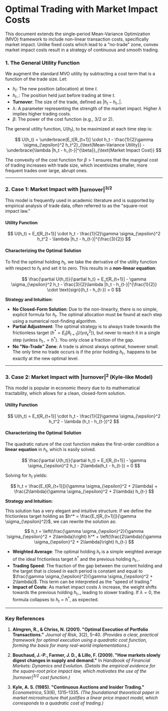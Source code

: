 # Optimal Trading with Market Impact Costs

This document extends the single-period Mean-Variance Optimization (MVO) framework to include non-linear transaction costs, specifically market impact. Unlike fixed costs which lead to a "no-trade" zone, convex market impact costs result in a strategy of continuous and smooth trading.

### 1. The General Utility Function

We augment the standard MVO utility by subtracting a cost term that is a function of the trade size. Let:
- $h_t$: The new position (allocation) at time $t$.
- $h_{t-}$: The position held just before trading at time $t$.
- **Turnover**: The size of the trade, defined as $|h_t - h_{t-}|$.
- $\lambda$: A parameter representing the strength of the market impact. Higher $\lambda$ implies higher trading costs.
- $\beta$: The power of the cost function (e.g., $3/2$ or $2$).

The general utility function, $U(h_t)$, to be maximized at each time step is:

$$ U(h_t) = \underbrace{E_t[R_{t+1}] \cdot h_t - \frac{1}{2}\gamma \sigma_{\epsilon}^2 h_t^2}_{\text{Mean-Variance Utility}} - \underbrace{\lambda |h_t - h_{t-}|^{\beta}}_{\text{Market Impact Cost}} $$

The convexity of the cost function for $\beta > 1$ ensures that the marginal cost of trading increases with trade size, which incentivizes smaller, more frequent trades over large, abrupt ones.

---

### 2. Case 1: Market Impact with $|\text{turnover}|^{3/2}$

This model is frequently used in academic literature and is supported by empirical analysis of trade data, often referred to as the "square-root impact law."

#### Utility Function

$$ U(h_t) = E_t[R_{t+1}] \cdot h_t - \frac{1}{2}\gamma \sigma_{\epsilon}^2 h_t^2 - \lambda |h_t - h_{t-}|^{\frac{3}{2}} $$

#### Characterizing the Optimal Solution

To find the optimal holding $h_t$, we take the derivative of the utility function with respect to $h_t$ and set it to zero. This results in a **non-linear equation**:

$$ \frac{\partial U(h_t)}{\partial h_t} = E_t[R_{t+1}] - \gamma \sigma_{\epsilon}^2 h_t - \frac{3}{2}\lambda |h_t - h_{t-}|^{\frac{1}{2}} \cdot \text{sign}(h_t - h_{t-}) = 0 $$

**Strategy and Intuition:**
- **No Closed-Form Solution**: Due to the non-linearity, there is no simple, explicit formula for $h_t$. The optimal allocation must be found at each step using a numerical root-finding algorithm.
- **Partial Adjustment**: The optimal strategy is to always trade towards the frictionless target ($h^* = E_t[R_{t+1}] / (\gamma \sigma_{\epsilon}^2)$), but never to reach it in a single step (unless $h_{t-} = h^*$). You only close a fraction of the gap.
- **No "No-Trade" Zone**: A trade is almost always optimal, however small. The only time no trade occurs is if the prior holding $h_{t-}$ happens to be exactly at the new optimal level.

---

### 3. Case 2: Market Impact with $|\text{turnover}|^2$ (Kyle-like Model)

This model is popular in economic theory due to its mathematical tractability, which allows for a clean, closed-form solution.

#### Utility Function

$$ U(h_t) = E_t[R_{t+1}] \cdot h_t - \frac{1}{2}\gamma \sigma_{\epsilon}^2 h_t^2 - \lambda (h_t - h_{t-})^2 $$

#### Characterizing the Optimal Solution

The quadratic nature of the cost function makes the first-order condition a **linear equation** in $h_t$, which is easily solved.

$$ \frac{\partial U(h_t)}{\partial h_t} = E_t[R_{t+1}] - \gamma \sigma_{\epsilon}^2 h_t - 2\lambda(h_t - h_{t-}) = 0 $$

Solving for $h_t$ yields:

$$ h_t = \frac{E_t[R_{t+1}]}{\gamma \sigma_{\epsilon}^2 + 2\lambda} + \frac{2\lambda}{\gamma \sigma_{\epsilon}^2 + 2\lambda} h_{t-} $$

**Strategy and Intuition:**

This solution has a very elegant and intuitive structure. If we define the frictionless target holding as $h^* = \frac{E_t[R_{t+1}]}{\gamma \sigma_{\epsilon}^2}$, we can rewrite the solution as:

$$ h_t = \left(\frac{\gamma \sigma_{\epsilon}^2}{\gamma \sigma_{\epsilon}^2 + 2\lambda}\right) h^* + \left(\frac{2\lambda}{\gamma \sigma_{\epsilon}^2 + 2\lambda}\right) h_{t-} $$

- **Weighted Average**: The optimal holding $h_t$ is a simple weighted average of the ideal frictionless target $h^*$ and the previous holding $h_{t-}$.
- **Trading Speed**: The fraction of the gap between the current holding and the target that is closed in each period is constant and equal to $\frac{\gamma \sigma_{\epsilon}^2}{\gamma \sigma_{\epsilon}^2 + 2\lambda}$. This term can be interpreted as the "speed of trading."
- **Impact of Costs**: As market impact costs $\lambda$ increase, the weight shifts towards the previous holding $h_{t-}$, leading to slower trading. If $\lambda=0$, the formula collapses to $h_t = h^*$, as expected.

---

### Key References

1.  **Almgren, R., & Chriss, N. (2001). "Optimal Execution of Portfolio Transactions."** *Journal of Risk*, 3(2), 5–40.
    *(Provides a clear, practical framework for optimal execution using a quadratic cost function, forming the basis for many real-world implementations.)*

2.  **Bouchaud, J.-P., Farmer, J. D., & Lillo, F. (2009). "How markets slowly digest changes in supply and demand."** In *Handbook of Financial Markets: Dynamics and Evolution*.
    *(Details the empirical evidence for the square-root price impact law, which motivates the use of the $|\text{turnover}|^{3/2}$ cost function.)*

3.  **Kyle, A. S. (1985). "Continuous Auctions and Insider Trading."** *Econometrica*, 53(6), 1315–1335.
    *(The foundational theoretical paper in market microstructure that justifies a linear price impact model, which corresponds to a quadratic cost of trading.)*
